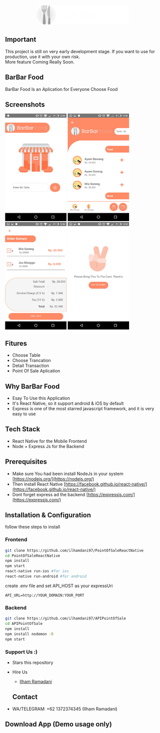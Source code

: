 <h1 align="center">
  <img src="./src/assets/image/logo.png" width="300"/><br>
</h1>

## Important 

This project is still on very early development stage. If you want to use for production, use it with your own risk.
<br>More feature Coming Really Soon.

## BarBar Food

BarBar Food Is an Aplication for Everyone Choose Food 

## Screenshots

<p float="left">
  <img src="./src/assets/scereenapp/home.jpeg" width="200" height="350" alt="Input Table"/>

  <img src="./src/assets/scereenapp/menu.jpeg" width="200" height="350" alt="Choose Menu"/>

  <img src="./src/assets/scereenapp/bill.jpeg" width="200" height="350" alt="Bill Order"/>

  <img src="./src/assets/scereenapp/finish.jpeg" width="200" height="350" alt="Order Finish"/>
</p>

## Fitures

- Choose Table
- Choose Trancation
- Detail Transaction
- Point Of Sale Aplication

## Why BarBar Food

- Esay To Use this Application
- It's React Native, so it support android & iOS by default
- Express is one of the most starred javascript framework, and it is very easy to use

## Tech Stack

- React Native for the Mobile Frontend
- Node + Express Js for the Backend

## Prerequisites

- Make sure You had been install NodeJs in your system [https://nodejs.org/](https://nodejs.org/)
- Then install React Native [https://facebook.github.io/react-native/](https://facebook.github.io/react-native/)
- Dont forget express ad the backend [https://expressjs.com/](https://expressjs.com/)

## Installation & Configuration

follow these steps to install

### Frontend

```bash
git clone https://github.com/ilhamdani97/PointOfSaleReactNative
cd PointOfSaleReactNative
npm install
npm start
react-native run-ios #for ios
react-native run-android #for android
```

create .env file and set API_HOST as your expressUri

```env
API_URL=http://YOUR_DOMAIN:YOUR_PORT
```

### Backend

```bash
git clone https://github.com/ilhamdani97/APIPointOfSale
cd APIPointOfSale
npm install
npm install nodemon -D
npm start
```

### Support Us :)

- Stars this repository
- Hire Us

  * [Ilham Ramadani](https://www.linkedin.com/in/ilham-ramadani-a38256117/)
  ## Contact

- WA/TELEGRAM: +62 1372374345 (Ilham Ramadani)

## Download App (Demo usage only)
